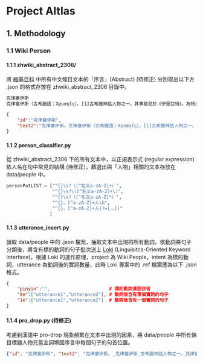 # **Project AItlas**

## 1.  Methodology

### 1.1 Wiki Person 

#### 1.1.1 zhwiki_abstract_2306/
將 [維基百科](https://www.wikipedia.org/) 中所有中文條目文本的「序言」(Abstract) (待修正) 分別取出以下方 .json 的格式存放在 zhwiki_abstract_2306 目錄中。 
```txt
克律塞伊斯
克律塞伊斯（古希臘語：Χρυσηΐς）。[1]古希臘神話人物之一。其事跡見於《伊里亞特》。為特洛伊阿波羅祭司克律塞斯之女，為阿伽門農所俘。後者沉迷於其美貌而拒絕其父贖回，遂遭太陽神降瘟疫於希臘聯軍，使之迫於壓力而派奧德修斯將其送回。一說她與阿伽門農結合，生下一子。其形象於相關藝術作品中得到廣泛反映。
```

```json
{
    "id":"克律塞伊斯",
    "text2":"克律塞伊斯。克律塞伊斯（古希臘語：Χρυσηΐς）。[1]古希臘神話人物之一。其事跡見於《伊里亞特》。為特洛伊阿波羅祭司克律塞斯之女，為阿伽門農所俘。後者沉迷於其美貌而拒絕其父贖回，遂遭太陽神降瘟疫於希臘聯軍，使之迫於壓力而派奧德修斯將其送回。一說她與阿伽門農結合，生下一子。其形象於相關藝術作品中得到廣泛反映。"
}
```
#### 1.1.2 person_classifier.py
從 zhwiki_abstract_2306 下的所有文本中，以正規表示式 (regular expression) 依人名在句中常見的結構 (待修正)，篩選出與「人物」相關的文本存放在 data/people 中。

```python
personPatLIST = ["^{}\s?（[^名又a-zA-Z]+）",
                 "^{}\s?\([^名又a-zA-Z]+\)",
                 "^{}\s?（[^名又a-zA-Z]*）",
                 "^{}，[^a-zA-Z]+人\b",
                 "^{}，[^a-zA-Z]+人(?=[，。])"
                ]
```

#### 1.1.3 utterance_insert.py 
讀取 data/people 中的 .json 檔案，抽取文本中出現的所有動詞，依動詞將句子分類後，將含有標的動詞的句子批次送上 [Loki](https://api.droidtown.co/document/#Loki) (Linguisitcs-Oriented Keyword Interface)，根據 Loki 的運作原理，project 為 Wiki People，intent 為標的動詞，utterance 為動詞後的實詞數量，此時 Loki 專案中的 .ref 檔案應為以下 .json 格式。
```json
{
    "pinyin":"",                      # 標的動詞漢語拼音
    "0e":["utterance1","utterance2"], # 動詞後含有零個實詞的句子
    "1e":["utterance1","utterance2"]  # 動詞後含有一個實詞的句子
}
```

#### 1.1.4 pro_drop.py (待修正)
考慮到漢語中 pro-drop 現象頻繁在文本中出現的因素，將 data/people 中所有條目標題人物充當主詞填回序言中每個句子的句首位置。
```json
{"id": "克律塞伊斯", "text2": "克律塞伊斯。_克律塞伊斯_古希臘神話人物之一。克律塞伊斯事蹟見於《伊里亞特》。_克律塞伊斯_爲特洛伊阿波羅祭司克律塞斯之女，_克律塞伊斯_爲阿伽門農所俘。_克律塞伊斯_後者沉迷於其美貌而拒絕其父贖回，_克律塞伊斯_遂遭太陽神降瘟疫於希臘聯軍，克律塞伊斯使之迫於壓力而派奧德修斯將其送回。_克律塞伊斯_一說她與阿伽門農結合，克律塞伊斯生下一子。克律塞伊斯形象於相關藝術作品中得到廣泛反映"}
```